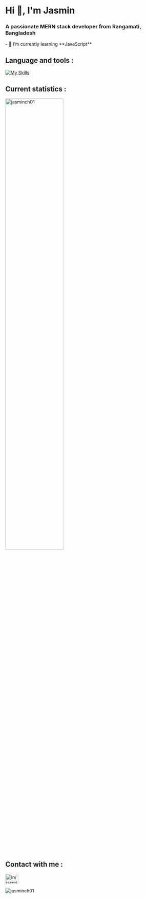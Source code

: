 <h1>Hi 👋, I'm Jasmin</h1>
<h3>A passionate MERN stack developer from Rangamati, Bangladesh</h3>
- 🌱 I’m currently learning **JavaScript**

## Language and tools :
[![My Skills](https://skillicons.dev/icons?i=html,css,bootstrap,tailwind,javascript,react,nextjs,firebase,express,mongodb,ai,photoshop,figma)](https://skillicons.dev)

## Current statistics :
<p><img width="60%" align="center" src="https://github-readme-streak-stats.herokuapp.com/?user=jasminch01&background=0D1117&sideNums=FFFFFF&sideLabels=9A9A9A&currStreakNum=FB8C00&dates=6E6E6E" alt="jasminch01" /></p>

## Contact with me : 
<p align="left">
<a href="https://linkedin.com/in/in/jasmin-chakma-a0997b252" target="blank"><img align="center" src="https://raw.githubusercontent.com/rahuldkjain/github-profile-readme-generator/master/src/images/icons/Social/linked-in-alt.svg" alt="in/jasmin-chakma-a0997b252" height="30" width="40" /></a>
</p>

<p align="left"> <img src="https://komarev.com/ghpvc/?username=jasminch01&label=Profile%20views&color=0e75b6&style=flat" alt="jasminch01" /> </p>

